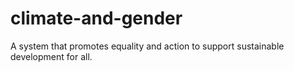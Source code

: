 # climate-and-gender
A system that promotes equality and action to support sustainable development for all.
